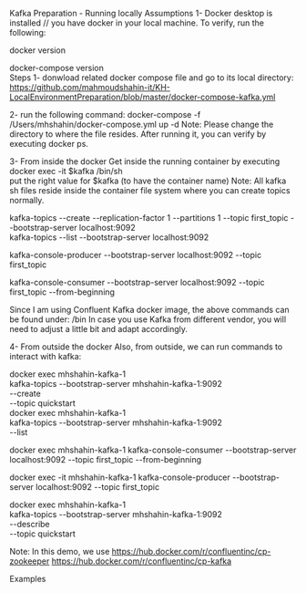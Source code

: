 Kafka Preparation - Running locally
Assumptions
1- Docker desktop is installed // you have docker in your local machine.
To verify, run the following:

docker version  

docker-compose version   
Steps
1- donwload related docker compose file and go to its local directory:
https://github.com/mahmoudshahin-it/KH-LocalEnvironmentPreparation/blob/master/docker-compose-kafka.yml

2- run the following command:
docker-compose -f /Users/mhshahin/docker-compose.yml up -d
Note: Please change the directory to where the file resides.
After running it, you can verify by executing docker ps.

3- From inside the docker
Get inside the running container by executing docker exec -it $kafka /bin/sh  
put the right value for $kafka (to have the container name)
Note: All kafka sh files reside inside the container file system where you can create topics normally.

kafka-topics --create --replication-factor 1 --partitions 1 --topic first_topic --bootstrap-server localhost:9092  
kafka-topics --list --bootstrap-server localhost:9092  

kafka-console-producer --bootstrap-server localhost:9092 --topic first_topic

kafka-console-consumer --bootstrap-server localhost:9092 --topic first_topic --from-beginning

Since I am using Confluent Kafka docker image, the above commands can be found under: /bin
In case you use Kafka from different vendor, you will need to adjust a little bit and adapt accordingly.

4- From outside the docker
Also, from outside, we can run commands to interact with kafka:

docker exec mhshahin-kafka-1 \
kafka-topics --bootstrap-server mhshahin-kafka-1:9092 \
             --create \
             --topic quickstart  
docker exec mhshahin-kafka-1 \
kafka-topics --bootstrap-server mhshahin-kafka-1:9092 \
             --list  
             
docker exec mhshahin-kafka-1 kafka-console-consumer --bootstrap-server localhost:9092 --topic first_topic --from-beginning

docker exec -it mhshahin-kafka-1 kafka-console-producer --bootstrap-server localhost:9092 --topic first_topic

docker exec mhshahin-kafka-1 \
kafka-topics --bootstrap-server mhshahin-kafka-1:9092 \
             --describe \
             --topic quickstart

Note: In this demo, we use
https://hub.docker.com/r/confluentinc/cp-zookeeper
https://hub.docker.com/r/confluentinc/cp-kafka

Examples
